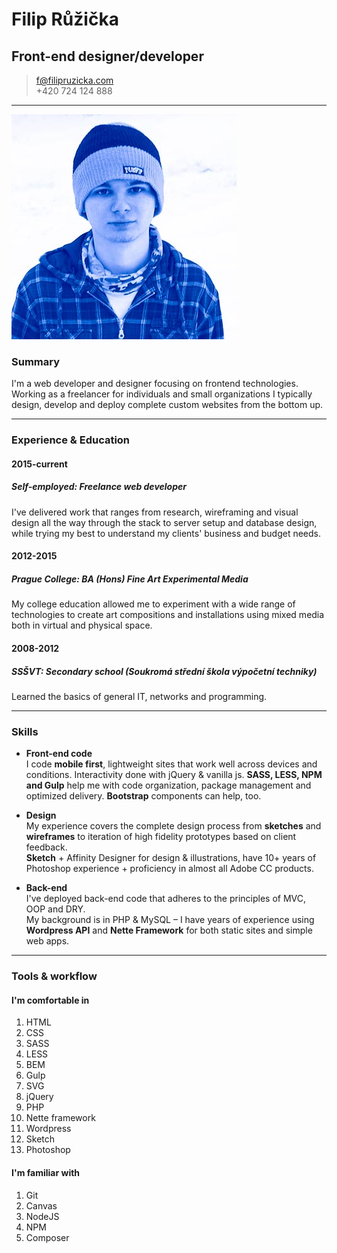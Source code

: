 # Filip Růžička
## Front-end designer/developer

> <f@filipruzicka.com>  
> +420 724 124 888

------

![Filip Růžička - portrait](img/filip_ruzicka.jpg "Filip Růžička")

### Summary

I'm a web developer and designer focusing on frontend technologies. Working as a freelancer for individuals and small organizations I typically design, develop and deploy complete custom websites from the bottom up.

------

### Experience & Education

#### 2015-current
##### Self-employed: *Freelance web developer*  

I've delivered work that ranges from research, wireframing and visual design all the way through the stack to server setup and database design, while trying my best to understand my clients' business and budget needs.

#### 2012-2015
##### Prague College: *BA (Hons) Fine Art Experimental Media*
My college education allowed me to experiment with a wide range of technologies to create art compositions and installations using mixed media both in virtual and physical space.

#### 2008-2012
##### SSŠVT: *Secondary school (Soukromá střední škola výpočetní techniky)*
Learned the basics of general IT, networks and programming.

------

### Skills

* **Front-end code**  
	I code **mobile first**, lightweight sites that work well across devices and conditions.
	Interactivity done with jQuery & vanilla js. **SASS, LESS, NPM and Gulp** help me with code organization, package management and optimized delivery. **Bootstrap** components can help, too.

* **Design**  
	My experience covers the complete design process from **sketches** and **wireframes** to iteration of high fidelity prototypes based on client feedback.  
	**Sketch** + Affinity Designer for design & illustrations, have 10+ years of Photoshop experience + proficiency in almost all Adobe CC products.

* **Back-end**  
	I've deployed back-end code that adheres to the principles of MVC, OOP and DRY.  
	My background is in PHP & MySQL – I have years of experience using **Wordpress API** and **Nette Framework** for both static sites and simple web apps.

------

### Tools & workflow

#### I'm comfortable in

1. HTML
1. CSS
1. SASS
1. LESS
1. BEM
1. Gulp
1. SVG
1. jQuery
1. PHP
1. Nette framework
1. Wordpress
1. Sketch
1. Photoshop


#### I'm familiar with

1. Git
1. Canvas
1. NodeJS
1. NPM
1. Composer
